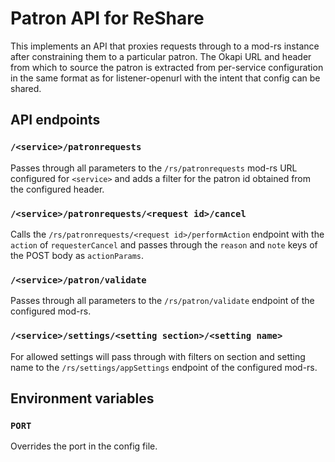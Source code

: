 # Patron API for ReShare

This implements an API that proxies requests through to a mod-rs instance after constraining them to a particular patron. The Okapi URL and header from which to source the patron is extracted from per-service configuration in the same format as for listener-openurl with the intent that config can be shared.

## API endpoints

### `/<service>/patronrequests`

Passes through all parameters to the `/rs/patronrequests` mod-rs URL configured for `<service>` and adds a filter for the patron id obtained from the configured header.

### `/<service>/patronrequests/<request id>/cancel`

Calls the `/rs/patronrequests/<request id>/performAction` endpoint with the `action` of `requesterCancel` and passes through the `reason` and `note` keys of the POST body as `actionParams`. 

### `/<service>/patron/validate`

Passes through all parameters to the `/rs/patron/validate` endpoint of the configured mod-rs.

### `/<service>/settings/<setting section>/<setting name>`

For allowed settings will pass through with filters on section and setting name to the `/rs/settings/appSettings` endpoint of the configured mod-rs.

## Environment variables

### `PORT`

Overrides the port in the config file.
